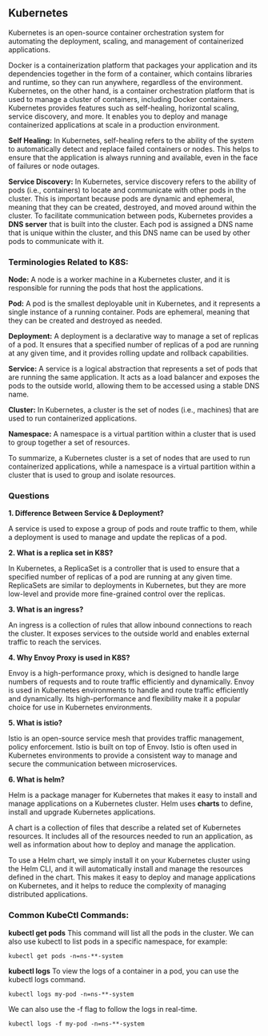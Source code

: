 ## Kubernetes

Kubernetes is an open-source container orchestration system for automating the deployment, scaling, and management of containerized applications.

Docker is a containerization platform that packages your application and its dependencies together in the form of a container, which contains libraries and runtime, so they can run anywhere, regardless of the environment.
Kubernetes, on the other hand, is a container orchestration platform that is used to manage a cluster of containers, including Docker containers. Kubernetes provides features such as self-healing, horizontal scaling, service discovery, and more. It enables you to deploy and manage containerized applications at scale in a production environment.

**Self Healing:** In Kubernetes, self-healing refers to the ability of the system to automatically detect and replace failed containers or nodes. This helps to ensure that the application is always running and available, even in the face of failures or node outages.

**Service Discovery:** In Kubernetes, service discovery refers to the ability of pods (i.e., containers) to locate and communicate with other pods in the cluster. This is important because pods are dynamic and ephemeral, meaning that they can be created, destroyed, and moved around within the cluster.
To facilitate communication between pods, Kubernetes provides a **DNS server** that is built into the cluster. Each pod is assigned a DNS name that is unique within the cluster, and this DNS name can be used by other pods to communicate with it.

### Terminologies Related to K8S:

**Node:** A node is a worker machine in a Kubernetes cluster, and it is responsible for running the pods that host the applications.

**Pod:** A pod is the smallest deployable unit in Kubernetes, and it represents a single instance of a running container. Pods are ephemeral, meaning that they can be created and destroyed as needed.

**Deployment:** A deployment is a declarative way to manage a set of replicas of a pod. It ensures that a specified number of replicas of a pod are running at any given time, and it provides rolling update and rollback capabilities.

**Service:** A service is a logical abstraction that represents a set of pods that are running the same application. It acts as a load balancer and exposes the pods to the outside world, allowing them to be accessed using a stable DNS name.

**Cluster:** In Kubernetes, a cluster is the set of nodes (i.e., machines) that are used to run containerized applications.

**Namespace:** A namespace is a virtual partition within a cluster that is used to group together a set of resources.

To summarize, a Kubernetes cluster is a set of nodes that are used to run containerized applications, while a namespace is a virtual partition within a cluster that is used to group and isolate resources.



### Questions

**1. Difference Between Service & Deployment?** 

A service is used to expose a group of pods and route traffic to them, while a deployment is used to manage and update the replicas of a pod.

**2. What is a replica set in K8S?**

In Kubernetes, a ReplicaSet is a controller that is used to ensure that a specified number of replicas of a pod are running at any given time. ReplicaSets are similar to deployments in Kubernetes, but they are more low-level and provide more fine-grained control over the replicas.

**3. What is an ingress?**

An ingress is a collection of rules that allow inbound connections to reach the cluster. It exposes services to the outside world and enables external traffic to reach the services.

**4. Why Envoy Proxy is used in K8S?**

Envoy is a high-performance proxy, which is designed to handle large numbers of requests and to route traffic efficiently and dynamically.
Envoy is used in Kubernetes environments to handle and route traffic efficiently and dynamically. Its high-performance and flexibility make it a popular choice for use in Kubernetes environments.


**5. What is istio?**

Istio is an open-source service mesh that provides traffic management, policy enforcement. Istio is built on top of Envoy. Istio is often used in Kubernetes environments to provide a consistent way to manage and secure the communication between microservices. 

**6. What is helm?**

Helm is a package manager for Kubernetes that makes it easy to install and manage applications on a Kubernetes cluster. Helm uses **charts** to define, install and upgrade Kubernetes applications.

A chart is a collection of files that describe a related set of Kubernetes resources. It includes all of the resources needed to run an application, as well as information about how to deploy and manage the application.

To use a Helm chart, we simply install it on your Kubernetes cluster using the Helm CLI, and it will automatically install and manage the resources defined in the chart. This makes it easy to deploy and manage applications on Kubernetes, and it helps to reduce the complexity of managing distributed applications.

### Common KubeCtl Commands:

**kubectl get pods** This command will list all the pods in the cluster. We can also use kubectl to list pods in a specific namespace, for example:

`kubectl get pods -n=ns-**-system`

**kubectl logs** To view the logs of a container in a pod, you can use the kubectl logs command.

`kubectl logs my-pod -n=ns-**-system`

We can also use the -f flag to follow the logs in real-time.

`kubectl logs -f my-pod -n=ns-**-system`